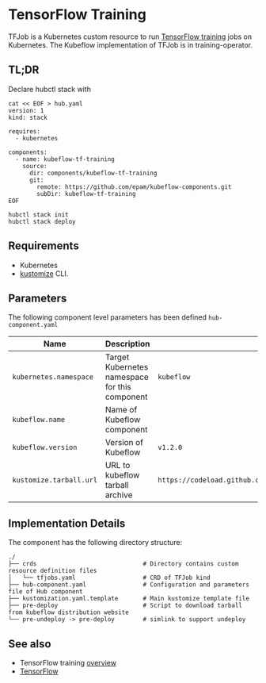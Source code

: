 # TensorFlow Training

TFJob is a Kubernetes custom resource to run [TensorFlow training](https://www.kubeflow.org/docs/components/training/tftraining/) jobs on Kubernetes. The Kubeflow implementation of TFJob is in training-operator.

## TL;DR

Declare hubctl stack with

```shell
cat << EOF > hub.yaml
version: 1
kind: stack

requires:
  - kubernetes
  
components:  
  - name: kubeflow-tf-training
    source:
      dir: components/kubeflow-tf-training
      git:
        remote: https://github.com/epam/kubeflow-components.git
        subDir: kubeflow-tf-training
EOF

hubctl stack init
hubctl stack deploy
```

## Requirements

- Kubernetes
- [kustomize](https://kustomize.io) CLI.

## Parameters

The following component level parameters has been defined `hub-component.yaml`

| Name                    | Description                                    | Default Value                                                               | Required 
|-------------------------|------------------------------------------------|-----------------------------------------------------------------------------|:--------:|
| `kubernetes.namespace`  | Target Kubernetes namespace for this component | `kubeflow`                                                                  |          |
| `kubeflow.name`         | Name of Kubeflow component                     |                                                                    |          |
| `kubeflow.version`      | Version of Kubeflow                            | `v1.2.0`                                                                    |          |
| `kustomize.tarball.url` | URL to kubeflow tarball archive                | `https://codeload.github.com/kubeflow/manifests/tar.gz/${kubeflow.version}` |          |

## Implementation Details

The component has the following directory structure:

```text
./
├── crds                              # Directory contains custom resource definition files
│   └── tfjobs.yaml                   # CRD of TFJob kind
├── hub-component.yaml                # Configuration and parameters file of Hub component
├── kustomization.yaml.template       # Main kustomize template file
├── pre-deploy                        # Script to download tarball from kubeflow distribution website
└── pre-undeploy -> pre-deploy        # simlink to support undeploy
```

## See also

- TensorFlow training [overview](https://www.kubeflow.org/docs/components/training/tftraining/)
- [TensorFlow](https://www.tensorflow.org/)
